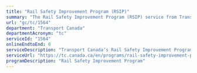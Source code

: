 ```yaml
---
title: "Rail Safety Improvement Program (RSIP)"
summary: "The Rail Safety Improvement Program (RSIP) service from Transport Canada is not available end-to-end online, according to the GC Service Inventory."
url: "gc/tc/1564"
department: "Transport Canada"
departmentAcronym: "tc"
serviceId: "1564"
onlineEndtoEnd: 0
serviceDescription: "Transport Canada’s Rail Safety Improvement Program provides federal funding in the form of grants or contributions to increase safety at grade crossings and along rail lines, and increase public confidence in Canada’s rail transportation system. RSIP funds projects designed to improve rail safety through investment in infrastructure, technologies, research and closure of unsafe rail crossings, as well as public education and awareness."
serviceUrl: "https://tc.canada.ca/en/programs/rail-safety-improvement-program"
programDescription: "Rail Safety Improvement Program"
---
```

